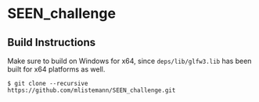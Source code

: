 # SEEN_challenge

## Build Instructions
Make sure to build on Windows for x64, since `deps/lib/glfw3.lib` has been built for x64 platforms as well.

```
$ git clone --recursive https://github.com/mlistemann/SEEN_challenge.git
```